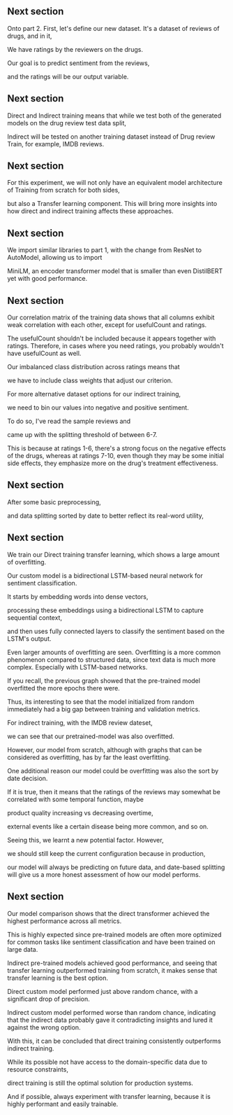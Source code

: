 ## Next section
Onto part 2. First, let's define our new dataset. It's a dataset of reviews of drugs, and in it,

We have ratings by the reviewers on the drugs.

Our goal is to predict sentiment from the reviews,

and the ratings will be our output variable.

## Next section

Direct and Indirect training means that while we test both of the generated models on the drug review test data split,

Indirect will be tested on another training dataset instead of Drug review Train, for example, IMDB reviews.

## Next section

For this experiment, we will not only have an equivalent model architecture of Training from scratch for both sides,

but also a Transfer learning component. This will bring more insights into how direct and indirect training affects these approaches.

## Next section

We import similar libraries to part 1, with the change from ResNet to AutoModel, allowing us to import 

MiniLM, an encoder transformer model that is smaller than even DistilBERT yet with good performance.

## Next section

Our correlation matrix of the training data shows that all columns exhibit weak correlation with each other, except for usefulCount and ratings.

The usefulCount shouldn't be included because it appears together with ratings. Therefore, in cases where you need ratings, you probably wouldn't have usefulCount as well.

Our imbalanced class distribution across ratings means that 

we have to include class weights that adjust our criterion.

For more alternative dataset options for our indirect training,

we need to bin our values into negative and positive sentiment.

To do so, I've read the sample reviews and

came up with the splitting threshold of between 6-7.

This is because at ratings 1-6, there's a strong focus on the negative effects of the drugs, whereas at ratings 7-10, even though they may be some initial side effects, they emphasize more on the drug's treatment effectiveness.

## Next section

After some basic preprocessing, 

and data splitting sorted by date to better reflect its real-word utility,

## Next section

We train our Direct training transfer learning, which shows a large amount of overfitting.

Our custom model is a bidirectional LSTM-based neural network for sentiment classification. 

It starts by embedding words into dense vectors,

processing these embeddings using a bidirectional LSTM to capture sequential context,

and then uses fully connected layers to classify the sentiment based on the LSTM's output.

Even larger amounts of overfitting are seen. Overfitting is a more common phenomenon compared to structured data, since text data is much more complex. Especially with LSTM-based networks.

If you recall, the previous graph showed that the pre-trained model overfitted the more epochs there were.

Thus, its interesting to see that the model initialized from random immediately had a big gap between training and validation metrics.

For indirect training, with the IMDB review dateset, 

we can see that our pretrained-model was also overfitted.

However, our model from scratch, although with graphs that can be considered as overfitting, has by far the least overfitting.

One additional reason our model could be overfitting was also the sort by date decision. 

If it is true, then it means that the ratings of the reviews may somewhat be correlated with some temporal function, maybe 

product quality increasing vs decreasing overtime, 

external events like a certain disease being more common, and so on.

Seeing this, we learnt a new potential factor. However,

we should still keep the current configuration because in production,

our model will always be predicting on future data, and date-based splitting will give us a more honest assessment of how our model performs.

## Next section

Our model comparison shows that the direct transformer achieved the highest performance across all metrics.

This is highly expected since pre-trained models are often more optimized for common tasks like sentiment classification and have been trained on large data.

Indirect pre-trained models achieved good performance, and seeing that transfer learning outperformed training from scratch, it makes sense that transfer learning is the best option.

Direct custom model performed just above random chance, with a significant drop of precision.

Indirect custom model performed worse than random chance, indicating that the indirect data probably gave it contradicting insights and lured it against the wrong option.

With this, it can be concluded that direct training consistently outperforms indirect training.

While its possible not have access to the domain-specific data due to resource constraints,

direct training is still the optimal solution for production systems.

And if possible, always experiment with transfer learning, because it is highly performant and easily trainable.
